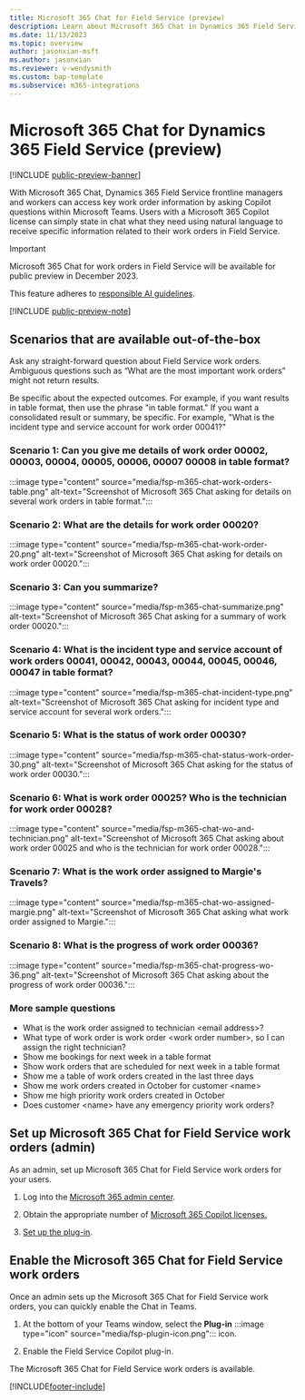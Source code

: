 ```yaml
---
title: Microsoft 365 Chat for Field Service (preview)
description: Learn about Microsoft 365 Chat in Dynamics 365 Field Service (Preview).
ms.date: 11/13/2023
ms.topic: overview
author: jasonxian-msft
ms.author: jasonxian
ms.reviewer: v-wendysmith
ms.custom: bap-template
ms.subservice: m365-integrations
---
```


# Microsoft 365 Chat for Dynamics 365 Field Service (preview)

[!INCLUDE [public-preview-banner](../includes/public-preview-banner.md)]

With Microsoft 365 Chat, Dynamics 365 Field Service frontline managers and workers can access key work order information by asking Copilot questions within Microsoft Teams. Users with a Microsoft 365 Copilot license can simply state in chat what they need using natural language to receive specific information related to their work orders in Field Service. 

> [!IMPORTANT]
> Microsoft 365 Chat for work orders in Field Service will be available for public preview in December 2023.

This feature adheres to [responsible AI guidelines](faqs-m365-chat.md).

[!INCLUDE [public-preview-note](../includes/public-preview-note.md)]

## Scenarios that are available out-of-the-box

Ask any straight-forward question about Field Service work orders. Ambiguous questions such as “What are the most important work orders” might not return results.

Be specific about the expected outcomes. For example, if you want results in table format, then use the phrase "in table format." If you want a consolidated result or summary, be specific. For example, "What is the incident type and service account for work order 00041?"

### Scenario 1: Can you give me details of work order 00002, 00003, 00004, 00005, 00006, 00007 00008 in table format?

:::image type="content" source="media/fsp-m365-chat-work-orders-table.png" alt-text="Screenshot of Microsoft 365 Chat asking for details on several work orders in table format.":::

### Scenario 2: What are the details for work order 00020?

:::image type="content" source="media/fsp-m365-chat-work-order-20.png" alt-text="Screenshot of Microsoft 365 Chat asking for details on work order 00020.":::

### Scenario 3: Can you summarize?

:::image type="content" source="media/fsp-m365-chat-summarize.png" alt-text="Screenshot of Microsoft 365 Chat asking for a summary of work order 00020.":::

### Scenario 4: What is the incident type and service account of work orders 00041, 00042, 00043, 00044, 00045, 00046, 00047 in table format?

:::image type="content" source="media/fsp-m365-chat-incident-type.png" alt-text="Screenshot of Microsoft 365 Chat asking for incident type and service account for several work orders.":::

### Scenario 5: What is the status of work order 00030?

:::image type="content" source="media/fsp-m365-chat-status-work-order-30.png" alt-text="Screenshot of Microsoft 365 Chat asking for the status of work order 00030.":::

### Scenario 6: What is work order 00025? Who is the technician for work order 00028?

:::image type="content" source="media/fsp-m365-chat-wo-and-technician.png" alt-text="Screenshot of Microsoft 365 Chat asking about work order 00025 and who is the technician for work order 00028.":::

### Scenario 7: What is the work order assigned to Margie's Travels?

:::image type="content" source="media/fsp-m365-chat-wo-assigned-margie.png" alt-text="Screenshot of Microsoft 365 Chat asking what work order assigned to Margie.":::

### Scenario 8: What is the progress of work order 00036?

:::image type="content" source="media/fsp-m365-chat-progress-wo-36.png" alt-text="Screenshot of Microsoft 365 Chat asking about the progress of work order 00036.":::

### More sample questions

- What is the work order assigned to technician \<email address\>?
- What type of work order is work order \<work order number\>, so I can assign the right technician?
- Show me bookings for next week in a table format
- Show work orders that are scheduled for next week in a table format
- Show me a table of work orders created in the last three days
- Show me work orders created in October for customer \<name\>
- Show me high priority work orders created in October
- Does customer \<name\> have any emergency priority work orders?

## Set up Microsoft 365 Chat for Field Service work orders (admin)

As an admin, set up Microsoft 365 Chat for Field Service work orders for your users.

1. Log into the [Microsoft 365 admin center](https://admin.microsoft.com/).

1. Obtain the appropriate number of [Microsoft 365 Copilot licenses.](/microsoft-365-copilot/microsoft-365-copilot-setup#manage-licenses-for-copilot)

1. [Set up the plug-in](/power-virtual-agents/copilot-plugins-overview).

## Enable the Microsoft 365 Chat for Field Service work orders

Once an admin sets up the Microsoft 365 Chat for Field Service work orders, you can quickly enable the Chat in Teams.

1. At the bottom of your Teams window, select the **Plug-in** :::image type="icon" source="media/fsp-plugin-icon.png"::: icon.

1. Enable the Field Service Copilot plug-in.

The Microsoft 365 Chat for Field Service work orders is available.

[!INCLUDE[footer-include](../includes/footer-banner.md)]
